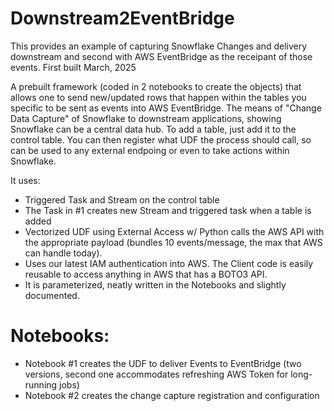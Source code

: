 # Downstream2EventBridge
This provides an example of capturing Snowflake Changes and delivery downstream and second with AWS EventBridge as the receipant of those events.
First built March, 2025


A prebuilt framework (coded in 2 notebooks to create the objects) that allows one to send new/updated rows that happen within the tables you specific to be sent as events into AWS EventBridge.  The means of "Change Data Capture" of Snowflake to downstream applications, showing Snowflake can be a central data hub.  To add a table, just add it to the control table.  You can then register what UDF the process should call, so can be used to any external endpoing or even to take actions within Snowflake.

It uses:
* Triggered Task and Stream on the control table
* The Task in #1 creates new Stream and triggered task when a table is added
* Vectorized UDF using External Access w/ Python calls the AWS API with the appropriate payload (bundles 10 events/message, the max that AWS can handle today). 
* Uses our latest IAM authentication into AWS.  The Client code is easily reusable to access anything in AWS that has a BOTO3 API.
* It is parameterized, neatly written in the Notebooks and slightly documented.

# Notebooks:
* Notebook #1 creates the UDF to deliver Events to EventBridge (two versions, second one accommodates refreshing AWS Token for long-running jobs)
* Notebook #2 creates the change capture registration and configuration
